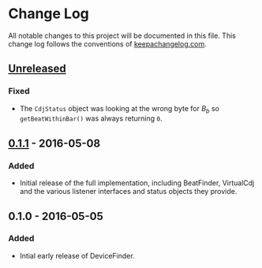 # Change Log

All notable changes to this project will be documented in this file.
This change log follows the conventions of
[keepachangelog.com](http://keepachangelog.com/).

## [Unreleased][unreleased]

### Fixed

- The `CdjStatus` object was looking at the wrong byte for
  *B<sub>b</sub>* so `getBeatWithinBar()` was always returning `0`.

## [0.1.1] - 2016-05-08

### Added

- Initial release of the full implementation, including
  BeatFinder, VirtualCdj and the various listener interfaces and
  status objects they provide.

## 0.1.0 - 2016-05-05

### Added

- Intial early release of DeviceFinder.


[unreleased]: https://github.com/brunchboy/beat-link/compare/v0.1.1...HEAD
[0.1.1]: https://github.com/brunchboy/beat-link/compare/v0.1.0...v0.1.1

